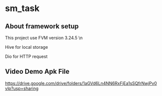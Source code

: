 # sm_task


## About framework setup

This project use FVM version 3.24.5 \n

Hive for local storage

Dio for HTTP request
  


## Video Demo Apk File
https://drive.google.com/drive/folders/1aGVd6Ln4NN6RxFjEa1sSQfrNwjPv0vlp?usp=sharing
